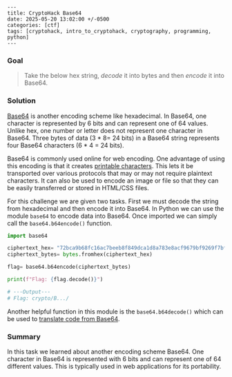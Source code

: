 ```
---
title: CryptoHack Base64
date: 2025-05-20 13:02:00 +/-0500
categories: [ctf]
tags: [cryptohack, intro_to_cryptohack, cryptography, programming, python]
---
```

### Goal
> Take the below hex string, _decode_ it into bytes and then _encode_ it into Base64.

### Solution
[Base64](https://en.wikipedia.org/wiki/Base64) is another encoding scheme like hexadecimal. In Base64, one character is represented by 6 bits and can represent one of 64 values. Unlike hex, one number or letter does not represent one character in Base64. Three bytes of data (3 * 8= 24 bits) in a Base64 string represents four Base64 characters (6 * 4 = 24 bits). 

Base64 is commonly used online for web encoding. One advantage of using this encoding is that it creates [printable characters](https://www.redhat.com/en/blog/base64-encoding). This lets it be transported over various protocols that may or may not require plaintext characters. It can also be used to encode an image or file so that they can be easily transferred or stored in HTML/CSS files.

For this challenge we are given two tasks. First we must decode the string from hexadecimal and then encode it into Base64. In Python we can use the module `base64` to encode data into Base64.  Once imported we can simply call the `base64.b64encode()` function.

```python
import base64

ciphertext_hex= "72bca9b68fc16ac7beeb8f849dca1d8a783e8acf9679bf9269f7bf"
ciphertext_bytes= bytes.fromhex(ciphertext_hex)

flag= base64.b64encode(ciphertext_bytes)

print(f"Flag: {flag.decode()}")

# ---Output---
# Flag: crypto/B.../
```

Another helpful function in this module is the `base64.b64decode()` which can be used to [translate code from Base64](https://www.geeksforgeeks.org/encoding-and-decoding-base64-strings-in-python/). 
### Summary
In this task we learned about another encoding scheme Base64. One character in Base64 is represented with 6 bits and can represent one of 64 different values. This is typically used in web applications for its portability.